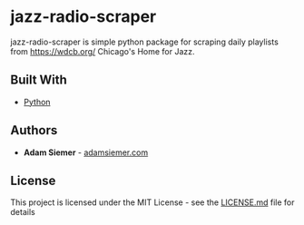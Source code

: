 # jazz-radio-scraper

jazz-radio-scraper is simple python package for scraping daily playlists from https://wdcb.org/ Chicago's Home for Jazz.

## Built With

* [Python](https://www.python.org/)

## Authors

* **Adam Siemer** - [adamsiemer.com](https://adamsiemer.com)

## License

This project is licensed under the MIT License - see the [LICENSE.md](LICENSE) file for details